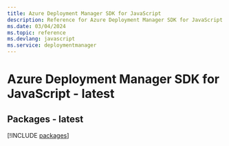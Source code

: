 ```yaml
---
title: Azure Deployment Manager SDK for JavaScript
description: Reference for Azure Deployment Manager SDK for JavaScript
ms.date: 03/04/2024
ms.topic: reference
ms.devlang: javascript
ms.service: deploymentmanager
---
```

# Azure Deployment Manager SDK for JavaScript - latest
## Packages - latest
[!INCLUDE [packages](deployment-manager-index.md)]